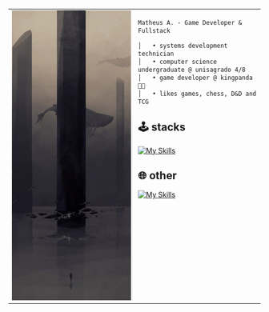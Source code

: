 <table>
  <tr>
    <td style="width: 50%;">
       <img src="https://github.com/maathzzz/maathzzz/blob/master/maathzzz.png" alt="image" style="width: 200%; border: none;"/>
    </td>
    <td style="width: 50%; vertical-align: top;">
      <p style="font-family: monospace; font-size: 16px;">
       
    Matheus A. - Game Developer & Fullstack
    

  </p>
  
    │   • systems development technician
    │   • computer science undergraduate @ unisagrado 4/8
    │   • game developer @ kingpanda 👑🐼
    │   • likes games, chess, D&D and TCG

  ## 🕹️ stacks
    
  [![My Skills](https://skillicons.dev/icons?i=c,cs,py,git,unity,godot,html,css,js,react,nodejs,tailwind,figma)](https://skillicons.dev)
    
  ## 🌐 other
  
  [![My Skills](https://skillicons.dev/icons?i=typescript,php,mysql,postgresql,prisma,docker,vite,next,vuejs,nuxt,mongo,postman)](https://skillicons.dev)

  </td>


        
  </tr>
</table>
